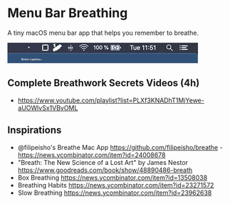 # Menu Bar Breathing

A tiny macOS menu bar app that helps you remember to breathe.

![](/menu-bar.gif)

## Complete Breathwork Secrets Videos (4h)
- https://www.youtube.com/playlist?list=PLXf3KNADhT1MjYewe-aUOWlvSx1VBvOML

## Inspirations
- @filipeisho's Breathe Mac App https://github.com/filipeisho/breathe - https://news.ycombinator.com/item?id=24008678
- "Breath: The New Science of a Lost Art" by James Nestor https://www.goodreads.com/book/show/48890486-breath
- Box Breathing https://news.ycombinator.com/item?id=13508038
- Breathing Habits https://news.ycombinator.com/item?id=23271572
- Slow Breathing https://news.ycombinator.com/item?id=23962638
